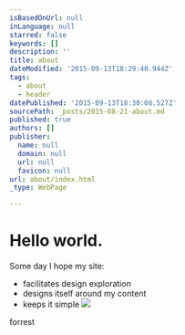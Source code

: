 ```yaml
---
isBasedOnUrl: null
inLanguage: null
starred: false
keywords: []
description: ''
title: about
dateModified: '2015-09-13T18:29:40.944Z'
tags:
  - about
  - header
datePublished: '2015-09-13T18:30:08.527Z'
sourcePath: _posts/2015-08-21-about.md
published: true
authors: []
publisher:
  name: null
  domain: null
  url: null
  favicon: null
url: about/index.html
_type: WebPage

---
```

# Hello world.

Some day I hope my site:

* facilitates design exploration
* designs itself around my content
* keeps it simple
![](https://the-grid-user-content.s3-us-west-2.amazonaws.com/c967624f-ad27-409c-adfe-771a232b3637.jpg)

forrest